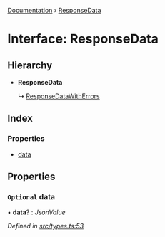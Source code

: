 [Documentation](../README.md) › [ResponseData](responsedata.md)

# Interface: ResponseData

## Hierarchy

* **ResponseData**

  ↳ [ResponseDataWithErrors](responsedatawitherrors.md)

## Index

### Properties

* [data](responsedata.md#optional-data)

## Properties

### `Optional` data

• **data**? : *JsonValue*

*Defined in [src/types.ts:53](https://github.com/badbatch/getta/blob/27ab9b0/src/types.ts#L53)*
